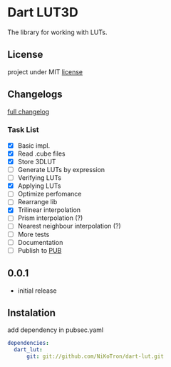 # Dart LUT3D

The library for working with LUTs.

## License

project under MIT [license][license]

## Changelogs

[full changelog][changelog]

### Task List

- [x] Basic impl.
- [x] Read .cube files
- [x] Store 3DLUT
- [ ] Generate LUTs by expression
- [ ] Verifying LUTs
- [x] Applying LUTs
- [ ] Optimize perfomance
- [ ] Rearrange lib
- [x] Trilinear interpolation
- [ ] Prism interpolation (?)
- [ ] Nearest neighbour interpolation (?)
- [ ] More tests
- [ ] Documentation
- [ ] Publish to [PUB][pub]

## 0.0.1
- initial release

## Instalation

add dependency in pubsec.yaml

```yaml
dependencies:
  dart_lut:
      git: git://github.com/NiKoTron/dart-lut.git
```

[pub]: https://pub.dartlang.org
[license]: LICENSE
[changelog]: CHANGELOG.md
